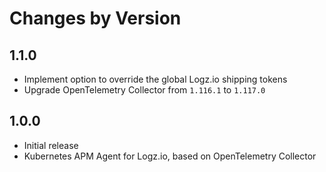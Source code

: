 # Changes by Version

<!-- next version -->

## 1.1.0
- Implement option to override the global Logz.io shipping tokens
- Upgrade OpenTelemetry Collector from `1.116.1` to `1.117.0`

## 1.0.0
- Initial release 
- Kubernetes APM Agent for Logz.io, based on OpenTelemetry Collector
